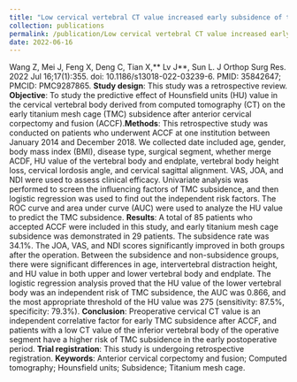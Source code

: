 ```yaml
---
title: "Low cervical vertebral CT value increased early subsidence of titanium mesh cage after anterior cervical corpectomy and fusion"
collection: publications
permalink: /publication/Low cervical vertebral CT value increased early subsidence of titanium mesh cage after anterior cervical corpectomy and fusion
date: 2022-06-16
---
```

Wang Z, Mei J, Feng X, Deng C, Tian X,** Lv J**, Sun L. J Orthop Surg Res. 2022 Jul 16;17(1):355. doi: 10.1186/s13018-022-03239-6. PMID: 35842647; PMCID: PMC9287865. 
**Study design**: This study was a retrospective review. **Objective**: To study the predictive effect of Hounsfield units (HU) value in the cervical vertebral body derived from computed tomography (CT) on the early titanium mesh cage (TMC) subsidence after anterior cervical corpectomy and fusion (ACCF).**Methods**: This retrospective study was conducted on patients who underwent ACCF at one institution between January 2014 and December 2018. We collected date included age, gender, body mass index (BMI), disease type, surgical segment, whether merge ACDF, HU value of the vertebral body and endplate, vertebral body height loss, cervical lordosis angle, and cervical sagittal alignment. VAS, JOA, and NDI were used to assess clinical efficacy. Univariate analysis was performed to screen the influencing factors of TMC subsidence, and then logistic regression was used to find out the independent risk factors. The ROC curve and area under curve (AUC) were used to analyze the HU value to predict the TMC subsidence. **Results**: A total of 85 patients who accepted ACCF were included in this study, and early titanium mesh cage subsidence was demonstrated in 29 patients. The subsidence rate was 34.1%. The JOA, VAS, and NDI scores significantly improved in both groups after the operation. Between the subsidence and non-subsidence groups, there were significant differences in age, intervertebral distraction height, and HU value in both upper and lower vertebral body and endplate. The logistic regression analysis proved that the HU value of the lower vertebral body was an independent risk of TMC subsidence, the AUC was 0.866, and the most appropriate threshold of the HU value was 275 (sensitivity: 87.5%, specificity: 79.3%). **Conclusion**: Preoperative cervical CT value is an independent correlative factor for early TMC subsidence after ACCF, and patients with a low CT value of the inferior vertebral body of the operative segment have a higher risk of TMC subsidence in the early postoperative period. **Trial registration**: This study is undergoing retrospective registration.
**Keywords**: Anterior cervical corpectomy and fusion; Computed tomography; Hounsfield units; Subsidence; Titanium mesh cage. 
